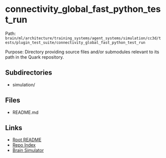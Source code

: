 # connectivity_global_fast_python_test_run

Path: `brain/ml/architecture/training_systems/agent_systems/simulation/cc3d/tests/plugin_test_suite/connectivity_global_fast_python_test_run`

Purpose: Directory providing source files and/or submodules relevant to its path in the Quark repository.

## Subdirectories
- simulation/

## Files
- README.md

## Links
- [Root README](../../../../../../../../../README.md)
- [Repo Index](../../../../../../../../../repo_index.json)
- [Brain Simulator](../../../../../../../../../brain/architecture/brain_simulator.py)
